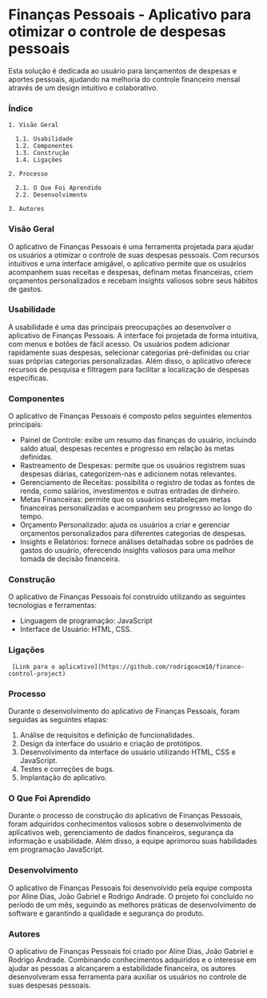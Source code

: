 # Finanças Pessoais - Aplicativo para otimizar o controle de despesas pessoais
Esta solução é dedicada ao usuário para lançamentos de despesas e aportes pessoais, ajudando na melhoria do controle financeiro mensal através de um design intuitivo e colaborativo.

### Índice
  	1. Visão Geral

  	  1.1. Usabilidade
      1.2. Componentes
  	  1.3. Construção
      1.4. Ligações
    
    2. Processo

      2.1. O Que Foi Aprendido
      2.2. Desenvolvimento
    
    3. Autores

### Visão Geral
O aplicativo de Finanças Pessoais é uma ferramenta projetada para ajudar os usuários a otimizar o controle de suas despesas pessoais. Com recursos intuitivos e uma interface amigável, o aplicativo permite que os usuários acompanhem suas receitas e despesas, definam metas financeiras, criem orçamentos personalizados e recebam insights valiosos sobre seus hábitos de gastos.

### Usabilidade
A usabilidade é uma das principais preocupações ao desenvolver o aplicativo de Finanças Pessoais. A interface foi projetada de forma intuitiva, com menus e botões de fácil acesso. Os usuários podem adicionar rapidamente suas despesas, selecionar categorias pré-definidas ou criar suas próprias categorias personalizadas. Além disso, o aplicativo oferece recursos de pesquisa e filtragem para facilitar a localização de despesas específicas. 

### Componentes
O aplicativo de Finanças Pessoais é composto pelos seguintes elementos principais:
*	Painel de Controle: exibe um resumo das finanças do usuário, incluindo saldo atual, despesas recentes e progresso em relação às metas definidas.
*	Rastreamento de Despesas: permite que os usuários registrem suas despesas diárias, categorizem-nas e adicionem notas relevantes.
*	Gerenciamento de Receitas: possibilita o registro de todas as fontes de renda, como salários, investimentos e outras entradas de dinheiro.
*	Metas Financeiras: permite que os usuários estabeleçam metas financeiras personalizadas e acompanhem seu progresso ao longo do tempo.
*	Orçamento Personalizado: ajuda os usuários a criar e gerenciar orçamentos personalizados para diferentes categorias de despesas.
*	Insights e Relatórios: fornece análises detalhadas sobre os padrões de gastos do usuário, oferecendo insights valiosos para uma melhor tomada de decisão financeira.

### Construção
O aplicativo de Finanças Pessoais foi construído utilizando as seguintes tecnologias e ferramentas:
*	Linguagem de programação: JavaScript
*	Interface de Usuário: HTML, CSS.

### Ligações
	 [Link para o aplicativo](https://github.com/rodrigoacm10/finance-control-project)

### Processo
Durante o desenvolvimento do aplicativo de Finanças Pessoais, foram seguidas as seguintes etapas:
1. Análise de requisitos e definição de funcionalidades.
2. Design da interface do usuário e criação de protótipos.
3. Desenvolvimento da interface de usuário utilizando HTML, CSS e JavaScript.
4. Testes e correções de bugs.
5. Implantação do aplicativo.

### O Que Foi Aprendido
Durante o processo de construção do aplicativo de Finanças Pessoais, foram adquiridos conhecimentos valiosos sobre o desenvolvimento de aplicativos web, gerenciamento de dados financeiros, segurança da informação e usabilidade. Além disso, a equipe aprimorou suas habilidades em programação JavaScript.

### Desenvolvimento
O aplicativo de Finanças Pessoais foi desenvolvido pela equipe composta por Aline Dias, João Gabriel e Rodrigo Andrade. O projeto foi concluído no período de um mês, seguindo as melhores práticas de desenvolvimento de software e garantindo a qualidade e segurança do produto.

### Autores
O aplicativo de Finanças Pessoais foi criado por Aline Dias, João Gabriel e Rodrigo Andrade. Combinando conhecimentos adquiridos e o interesse em ajudar as pessoas a alcançarem a estabilidade financeira, os autores desenvolveram essa ferramenta para auxiliar os usuários no controle de suas despesas pessoais.



